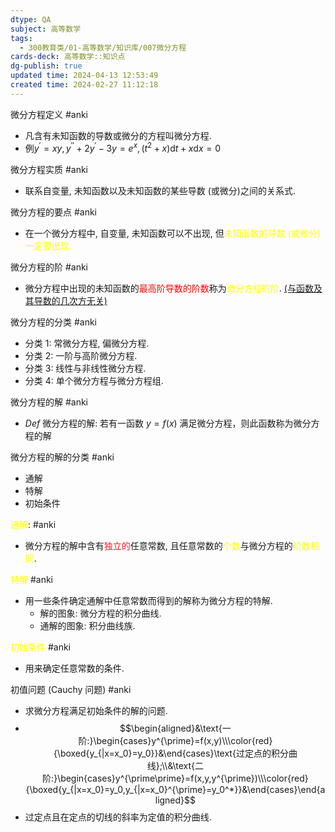 ```yaml
---
dtype: QA
subject: 高等数学
tags:
  - 300教育类/01-高等数学/知识库/007微分方程
cards-deck: 高等数学::知识点
dg-publish: true
updated time: 2024-04-13 12:53:49
created time: 2024-02-27 11:12:18
---
```


微分方程定义 #anki 
- 凡含有未知函数的导数或微分的方程叫微分方程.
- $\text{例} y^{\prime}=xy, y^{\prime\prime}+2y^{\prime}-3y=e^x,(t^2+x)\mathrm{d}t+x\mathrm{d}x=0$

微分方程实质 #anki 
- 联系自变量, 未知函数以及未知函数的某些导数 (或微分)之间的关系式.

微分方程的要点 #anki 
- 在一个微分方程中, 自变量, 未知函数可以不出现, 但<font color="#ffff00">未知函数的导数 (或微分)一定要出现.</font>

微分方程的阶 #anki 
- 微分方程中出现的未知函数的<font color="#ff0000">最高阶导数的阶数</font>称为<font color="#ffff00">微分方程的阶</font>. <u>(与函数及其导数的几次方无关)</u>

微分方程的分类 #anki 
- 分类 1: 常微分方程, 偏微分方程.
- 分类 2: 一阶与高阶微分方程.
- 分类 3: 线性与非线性微分方程.
- 分类 4: 单个微分方程与微分方程组.

微分方程的解 #anki 
- $Def$ 微分方程的解: 若有一函数 $y=f (x)$ 满足微分方程，则此函数称为微分方程的解

微分方程的解的分类 #anki 
- 通解
- 特解
- 初始条件

<font color="#ffff00">通解</font>: #anki 
- 微分方程的解中含有<font color=#ed1c24>独立的</font>任意常数, 且任意常数的<font color="#ffff00">个数</font>与微分方程的<font color="#ffff00">阶数相同</font>.

<font color="#ffff00">特解</font> #anki 
- 用一些条件确定通解中任意常数而得到的解称为微分方程的特解.
	- 解的图象:  微分方程的积分曲线.
	- 通解的图象: 积分曲线族.

<font color="#ffff00">初始条件</font> #anki 
- 用来确定任意常数的条件.

初值问题 (Cauchy 问题) #anki 
- 求微分方程满足初始条件的解的问题.
- $$\begin{aligned}&\text{一阶:}\begin{cases}y^{\prime}=f(x,y)\\\color{red}{\boxed{y_{|x=x_0}=y_0}}&\end{cases}\text{过定点的积分曲线};\\&\text{二阶:}\begin{cases}y^{\prime\prime}=f(x,y,y^{\prime})\\\color{red}{\boxed{y_{|x=x_0}=y_0,y_{|x=x_0}^{\prime}=y_0^*}}&\end{cases}\end{aligned}$$
- 过定点且在定点的切线的斜率为定值的积分曲线.